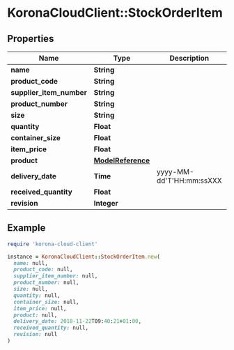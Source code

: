 # KoronaCloudClient::StockOrderItem

## Properties

| Name | Type | Description | Notes |
| ---- | ---- | ----------- | ----- |
| **name** | **String** |  | [optional] |
| **product_code** | **String** |  | [optional] |
| **supplier_item_number** | **String** |  | [optional] |
| **product_number** | **String** |  | [optional] |
| **size** | **String** |  | [optional] |
| **quantity** | **Float** |  | [optional] |
| **container_size** | **Float** |  | [optional] |
| **item_price** | **Float** |  | [optional] |
| **product** | [**ModelReference**](ModelReference.md) |  | [optional] |
| **delivery_date** | **Time** | yyyy-MM-dd&#39;T&#39;HH:mm:ssXXX | [optional] |
| **received_quantity** | **Float** |  | [optional] |
| **revision** | **Integer** |  | [optional] |

## Example

```ruby
require 'korona-cloud-client'

instance = KoronaCloudClient::StockOrderItem.new(
  name: null,
  product_code: null,
  supplier_item_number: null,
  product_number: null,
  size: null,
  quantity: null,
  container_size: null,
  item_price: null,
  product: null,
  delivery_date: 2018-11-22T09:40:21+01:00,
  received_quantity: null,
  revision: null
)
```

